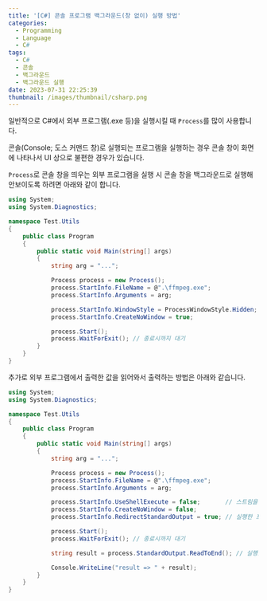 ```yaml
---
title: '[C#] 콘솔 프로그램 백그라운드(창 없이) 실행 방법'
categories:
  - Programming
  - Language
  - C#
tags:
  - C#
  - 콘솔
  - 백그라운드
  - 백그라운드 실행
date: 2023-07-31 22:25:39
thumbnail: /images/thumbnail/csharp.png
---
```


일반적으로 C#에서 외부 프로그램(.exe 등)을 실행시킬 때 `Process`를 많이 사용합니다.

콘솔(Console; 도스 커맨드 창)로 실행되는 프로그램을 실행하는 경우 콘솔 창이 화면에 나타나서 UI 상으로 불편한 경우가 있습니다.

`Process`로 콘솔 창을 띄우는 외부 프로그램을 실행 시 콘솔 창을 백그라운드로 실행해 안보이도록 하려면 아래와 같이 합니다.

```cs
using System;
using System.Diagnostics;

namespace Test.Utils
{
    public class Program
    {
        public static void Main(string[] args)
        {
            string arg = "...";

            Process process = new Process();
            process.StartInfo.FileName = @".\ffmpeg.exe";
            process.StartInfo.Arguments = arg;

            process.StartInfo.WindowStyle = ProcessWindowStyle.Hidden;  // 윈도우 속성을 windows hidden 으로 지정
            process.StartInfo.CreateNoWindow = true;                    // hidden 을 시키기 위해서 이 속성도 true 로 체크해야 함

            process.Start();
            process.WaitForExit(); // 종료시까지 대기
        }
    }
}
```

추가로 외부 프로그램에서 출력한 값을 읽어와서 출력하는 방법은 아래와 같습니다.

```cs
using System;
using System.Diagnostics;

namespace Test.Utils
{
    public class Program
    {
        public static void Main(string[] args)
        {
            string arg = "...";

            Process process = new Process();
            process.StartInfo.FileName = @".\ffmpeg.exe";
            process.StartInfo.Arguments = arg;

            process.StartInfo.UseShellExecute = false;       // 스트림을 읽는데 필요
            process.StartInfo.CreateNoWindow = false;
            process.StartInfo.RedirectStandardOutput = true; // 실행한 프로그램의 출력을 얻는다.

            process.Start();
            process.WaitForExit(); // 종료시까지 대기

            string result = process.StandardOutput.ReadToEnd(); // 실행한 프로그램의 출력을 읽는다.

            Console.WriteLine("result => " + result);
        }
    }
}
```
